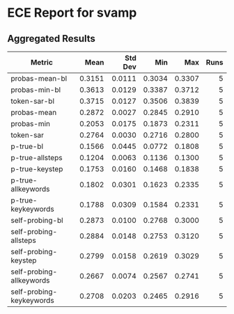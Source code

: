 # ECE Report for svamp

## Aggregated Results

| Metric | Mean | Std Dev | Min | Max | Runs |
|--------|------:|--------:|----:|----:|-----:|
| probas-mean-bl | 0.3151 | 0.0111 | 0.3034 | 0.3307 | 5 |
| probas-min-bl | 0.3613 | 0.0129 | 0.3387 | 0.3712 | 5 |
| token-sar-bl | 0.3715 | 0.0127 | 0.3506 | 0.3839 | 5 |
| probas-mean | 0.2872 | 0.0027 | 0.2845 | 0.2910 | 5 |
| probas-min | 0.2053 | 0.0175 | 0.1873 | 0.2311 | 5 |
| token-sar | 0.2764 | 0.0030 | 0.2716 | 0.2800 | 5 |
| p-true-bl | 0.1566 | 0.0445 | 0.0772 | 0.1808 | 5 |
| p-true-allsteps | 0.1204 | 0.0063 | 0.1136 | 0.1300 | 5 |
| p-true-keystep | 0.1753 | 0.0160 | 0.1468 | 0.1838 | 5 |
| p-true-allkeywords | 0.1802 | 0.0301 | 0.1623 | 0.2335 | 5 |
| p-true-keykeywords | 0.1788 | 0.0309 | 0.1584 | 0.2331 | 5 |
| self-probing-bl | 0.2873 | 0.0100 | 0.2768 | 0.3000 | 5 |
| self-probing-allsteps | 0.2884 | 0.0148 | 0.2753 | 0.3120 | 5 |
| self-probing-keystep | 0.2799 | 0.0158 | 0.2619 | 0.3029 | 5 |
| self-probing-allkeywords | 0.2667 | 0.0074 | 0.2567 | 0.2741 | 5 |
| self-probing-keykeywords | 0.2708 | 0.0203 | 0.2465 | 0.2916 | 5 |
